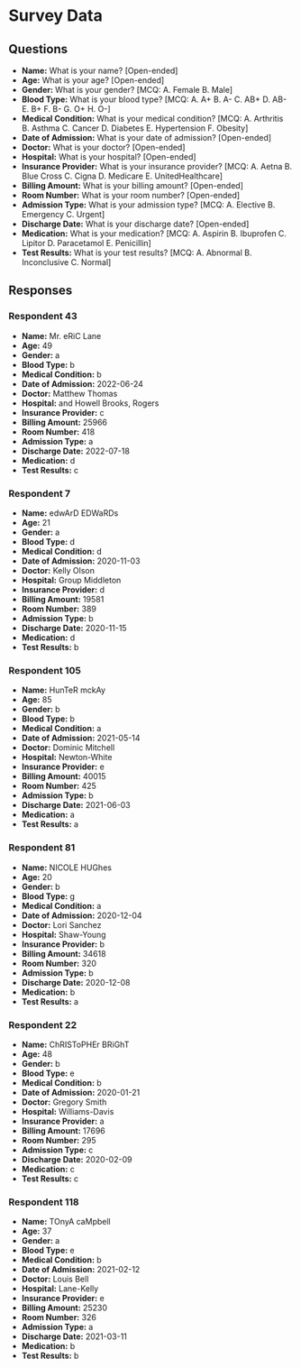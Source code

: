 # Survey Data

## Questions

- **Name:** What is your name? [Open-ended]
- **Age:** What is your age? [Open-ended]
- **Gender:** What is your gender? [MCQ: A. Female B. Male]
- **Blood Type:** What is your blood type? [MCQ: A. A+ B. A- C. AB+ D. AB- E. B+ F. B- G. O+ H. O-]
- **Medical Condition:** What is your medical condition? [MCQ: A. Arthritis B. Asthma C. Cancer D. Diabetes E. Hypertension F. Obesity]
- **Date of Admission:** What is your date of admission? [Open-ended]
- **Doctor:** What is your doctor? [Open-ended]
- **Hospital:** What is your hospital? [Open-ended]
- **Insurance Provider:** What is your insurance provider? [MCQ: A. Aetna B. Blue Cross C. Cigna D. Medicare E. UnitedHealthcare]
- **Billing Amount:** What is your billing amount? [Open-ended]
- **Room Number:** What is your room number? [Open-ended]
- **Admission Type:** What is your admission type? [MCQ: A. Elective B. Emergency C. Urgent]
- **Discharge Date:** What is your discharge date? [Open-ended]
- **Medication:** What is your medication? [MCQ: A. Aspirin B. Ibuprofen C. Lipitor D. Paracetamol E. Penicillin]
- **Test Results:** What is your test results? [MCQ: A. Abnormal B. Inconclusive C. Normal]

## Responses

### Respondent 43

- **Name:** Mr. eRiC Lane
- **Age:** 49
- **Gender:** a
- **Blood Type:** b
- **Medical Condition:** b
- **Date of Admission:** 2022-06-24
- **Doctor:** Matthew Thomas
- **Hospital:** and Howell Brooks, Rogers
- **Insurance Provider:** c
- **Billing Amount:** 25966
- **Room Number:** 418
- **Admission Type:** a
- **Discharge Date:** 2022-07-18
- **Medication:** d
- **Test Results:** c

### Respondent 7

- **Name:** edwArD EDWaRDs
- **Age:** 21
- **Gender:** a
- **Blood Type:** d
- **Medical Condition:** d
- **Date of Admission:** 2020-11-03
- **Doctor:** Kelly Olson
- **Hospital:** Group Middleton
- **Insurance Provider:** d
- **Billing Amount:** 19581
- **Room Number:** 389
- **Admission Type:** b
- **Discharge Date:** 2020-11-15
- **Medication:** d
- **Test Results:** b

### Respondent 105

- **Name:** HunTeR mckAy
- **Age:** 85
- **Gender:** b
- **Blood Type:** b
- **Medical Condition:** a
- **Date of Admission:** 2021-05-14
- **Doctor:** Dominic Mitchell
- **Hospital:** Newton-White
- **Insurance Provider:** e
- **Billing Amount:** 40015
- **Room Number:** 425
- **Admission Type:** b
- **Discharge Date:** 2021-06-03
- **Medication:** a
- **Test Results:** a

### Respondent 81

- **Name:** NICOLE HUGhes
- **Age:** 20
- **Gender:** b
- **Blood Type:** g
- **Medical Condition:** a
- **Date of Admission:** 2020-12-04
- **Doctor:** Lori Sanchez
- **Hospital:** Shaw-Young
- **Insurance Provider:** b
- **Billing Amount:** 34618
- **Room Number:** 320
- **Admission Type:** b
- **Discharge Date:** 2020-12-08
- **Medication:** b
- **Test Results:** a

### Respondent 22

- **Name:** ChRISToPHEr BRiGhT
- **Age:** 48
- **Gender:** b
- **Blood Type:** e
- **Medical Condition:** b
- **Date of Admission:** 2020-01-21
- **Doctor:** Gregory Smith
- **Hospital:** Williams-Davis
- **Insurance Provider:** a
- **Billing Amount:** 17696
- **Room Number:** 295
- **Admission Type:** c
- **Discharge Date:** 2020-02-09
- **Medication:** c
- **Test Results:** c

### Respondent 118

- **Name:** TOnyA caMpbell
- **Age:** 37
- **Gender:** a
- **Blood Type:** e
- **Medical Condition:** b
- **Date of Admission:** 2021-02-12
- **Doctor:** Louis Bell
- **Hospital:** Lane-Kelly
- **Insurance Provider:** e
- **Billing Amount:** 25230
- **Room Number:** 326
- **Admission Type:** a
- **Discharge Date:** 2021-03-11
- **Medication:** b
- **Test Results:** b


